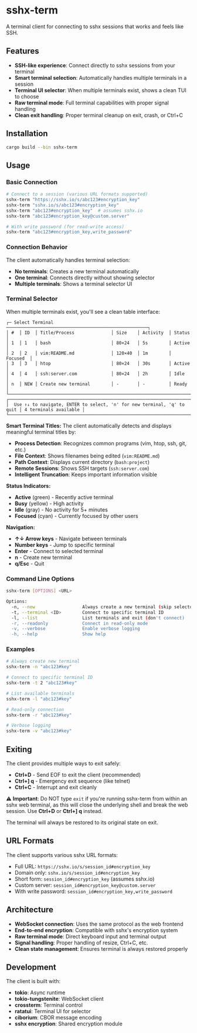 # sshx-term

A terminal client for connecting to sshx sessions that works and feels like SSH.

## Features

- **SSH-like experience**: Connect directly to sshx sessions from your terminal
- **Smart terminal selection**: Automatically handles multiple terminals in a session
- **Terminal UI selector**: When multiple terminals exist, shows a clean TUI to choose
- **Raw terminal mode**: Full terminal capabilities with proper signal handling
- **Clean exit handling**: Proper terminal cleanup on exit, crash, or Ctrl+C

## Installation

```bash
cargo build --bin sshx-term
```

## Usage

### Basic Connection

```bash
# Connect to a session (various URL formats supported)
sshx-term "https://sshx.io/s/abc123#encryption_key"
sshx-term "sshx.io/s/abc123#encryption_key"
sshx-term "abc123#encryption_key"  # assumes sshx.io
sshx-term "abc123#encryption_key@custom.server"

# With write password (for read-write access)
sshx-term "abc123#encryption_key,write_password"
```

### Connection Behavior

The client automatically handles terminal selection:

- **No terminals**: Creates a new terminal automatically
- **One terminal**: Connects directly without showing selector
- **Multiple terminals**: Shows a terminal selector UI

### Terminal Selector

When multiple terminals exist, you'll see a clean table interface:

```
┌─ Select Terminal ──────────────────────────────────────────────────────┐
│ #  │ ID  │ Title/Process              │ Size    │ Activity  │ Status   │
│ 1  │ 1   │ bash                       │ 80×24   │ 5s        │ Active   │
│ 2  │ 2   │ vim:README.md              │ 120×40  │ 1m        │ Focused  │
│ 3  │ 3   │ htop                       │ 80×24   │ 30s       │ Active   │
│ 4  │ 4   │ ssh:server.com             │ 80×24   │ 2h        │ Idle     │
│ n  │ NEW │ Create new terminal        │ -       │ -         │ Ready    │
└────────────────────────────────────────────────────────────────────────┘
┌──────────────────────────────────────────────────────────────────────┐
│  Use ↑↓ to navigate, ENTER to select, 'n' for new terminal, 'q' to quit │ 4 terminals available │
└──────────────────────────────────────────────────────────────────────┘
```

**Smart Terminal Titles:**
The client automatically detects and displays meaningful terminal titles by:
- **Process Detection**: Recognizes common programs (vim, htop, ssh, git, etc.)
- **File Context**: Shows filenames being edited (`vim:README.md`)
- **Path Context**: Displays current directory (`bash:project`)
- **Remote Sessions**: Shows SSH targets (`ssh:server.com`)
- **Intelligent Truncation**: Keeps important information visible

**Status Indicators:**
- **Active** (green) - Recently active terminal
- **Busy** (yellow) - High activity
- **Idle** (gray) - No activity for 5+ minutes  
- **Focused** (cyan) - Currently focused by other users

**Navigation:**
- **↑↓ Arrow keys** - Navigate between terminals
- **Number keys** - Jump to specific terminal
- **Enter** - Connect to selected terminal
- **n** - Create new terminal
- **q/Esc** - Quit

### Command Line Options

```bash
sshx-term [OPTIONS] <URL>

Options:
  -n, --new                  Always create a new terminal (skip selector)
  -t, --terminal <ID>        Connect to specific terminal ID
  -l, --list                 List terminals and exit (don't connect)
  -r, --readonly             Connect in read-only mode
  -v, --verbose              Enable verbose logging
  -h, --help                 Show help
```

### Examples

```bash
# Always create new terminal
sshx-term -n "abc123#key"

# Connect to specific terminal ID
sshx-term -t 2 "abc123#key"

# List available terminals
sshx-term -l "abc123#key"

# Read-only connection
sshx-term -r "abc123#key"

# Verbose logging
sshx-term -v "abc123#key"
```

## Exiting

The client provides multiple ways to exit safely:

- **Ctrl+D** - Send EOF to exit the client (recommended)
- **Ctrl+] q** - Emergency exit sequence (like telnet)
- **Ctrl+C** - Interrupt and exit cleanly

⚠️ **Important**: Do NOT type `exit` if you're running sshx-term from within an sshx web terminal, as this will close the underlying shell and break the web session. Use **Ctrl+D** or **Ctrl+] q** instead.

The terminal will always be restored to its original state on exit.

## URL Formats

The client supports various sshx URL formats:

- Full URL: `https://sshx.io/s/session_id#encryption_key`
- Domain only: `sshx.io/s/session_id#encryption_key`
- Short form: `session_id#encryption_key` (assumes sshx.io)
- Custom server: `session_id#encryption_key@custom.server`
- With write password: `session_id#encryption_key,write_password`

## Architecture

- **WebSocket connection**: Uses the same protocol as the web frontend
- **End-to-end encryption**: Compatible with sshx's encryption system
- **Raw terminal mode**: Direct keyboard input and terminal output
- **Signal handling**: Proper handling of resize, Ctrl+C, etc.
- **Clean state management**: Ensures terminal is always restored properly

## Development

The client is built with:

- **tokio**: Async runtime
- **tokio-tungstenite**: WebSocket client
- **crossterm**: Terminal control
- **ratatui**: Terminal UI for selector
- **ciborium**: CBOR message encoding
- **sshx encryption**: Shared encryption module